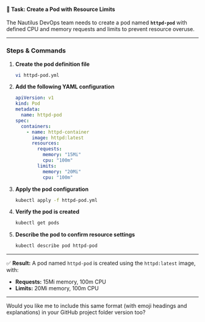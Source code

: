 #### 🚀 Task: Create a Pod with Resource Limits

The Nautilus DevOps team needs to create a pod named **`httpd-pod`** with defined CPU and memory requests and limits to prevent resource overuse.

---

### **Steps & Commands**

1. **Create the pod definition file**

   ```bash
   vi httpd-pod.yml
   ```

2. **Add the following YAML configuration**

   ```yaml
   apiVersion: v1
   kind: Pod
   metadata:
     name: httpd-pod
   spec:
     containers:
       - name: httpd-container
         image: httpd:latest
         resources:
           requests:
             memory: "15Mi"
             cpu: "100m"
           limits:
             memory: "20Mi"
             cpu: "100m"
   ```

3. **Apply the pod configuration**

   ```bash
   kubectl apply -f httpd-pod.yml
   ```

4. **Verify the pod is created**

   ```bash
   kubectl get pods
   ```

5. **Describe the pod to confirm resource settings**

   ```bash
   kubectl describe pod httpd-pod
   ```

---

✅ **Result:**
A pod named `httpd-pod` is created using the `httpd:latest` image, with:

* **Requests:** 15Mi memory, 100m CPU
* **Limits:** 20Mi memory, 100m CPU

---

Would you like me to include this same format (with emoji headings and explanations) in your GitHub project folder version too?
